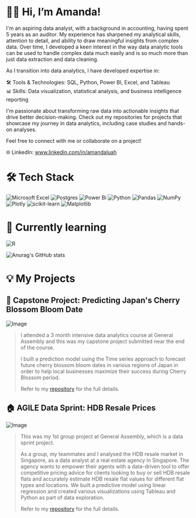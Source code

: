 # 🙋‍♀ Hi, I’m Amanda!
I'm an aspiring data analyst, with a background in accounting, having spent 5 years as an auditor. My experience has sharpened my analytical skills, attention to detail, and ability to draw meaningful insights from complex data. Over time, I developed a keen interest in the way data analytic tools can be used to handle complex data much easily and is so much more than just data extraction and data cleaning.

As I transition into data analytics, I have developed expertise in:

🛠️ Tools & Technologies: SQL, Python, Power BI, Excel, and Tableau <br/>
📊 Skills: Data visualization, statistical analysis, and business intelligence reporting <br/>

I'm passionate about transforming raw data into actionable insights that drive better decision-making. Check out my repositories for projects that showcase my journey in data analytics, including case studies and hands-on analyses.

Feel free to connect with me or collaborate on a project!

🌐 LinkedIn: www.linkedin.com/in/amandaluah

# 🛠️ Tech Stack
![Microsoft Excel](https://img.shields.io/badge/Microsoft_Excel-217346?style=for-the-badge&logo=microsoft-excel&logoColor=white)
![Postgres](https://img.shields.io/badge/postgres-%23316192.svg?style=for-the-badge&logo=postgresql&logoColor=white)
![Power Bi](https://img.shields.io/badge/power_bi-F2C811?style=for-the-badge&logo=powerbi&logoColor=black)
![Python](https://img.shields.io/badge/python-3670A0?style=for-the-badge&logo=python&logoColor=ffdd54)
![Pandas](https://img.shields.io/badge/pandas-%23150458.svg?style=for-the-badge&logo=pandas&logoColor=white)
![NumPy](https://img.shields.io/badge/numpy-%23013243.svg?style=for-the-badge&logo=numpy&logoColor=white)
![Plotly](https://img.shields.io/badge/Plotly-%233F4F75.svg?style=for-the-badge&logo=plotly&logoColor=white)
![scikit-learn](https://img.shields.io/badge/scikit--learn-%23F7931E.svg?style=for-the-badge&logo=scikit-learn&logoColor=white)
![Matplotlib](https://img.shields.io/badge/Matplotlib-%23ffffff.svg?style=for-the-badge&logo=Matplotlib&logoColor=black)

# 💭 Currently learning
![R](https://img.shields.io/badge/r-%23276DC3.svg?style=for-the-badge&logo=r&logoColor=white)

![Anurag's GitHub stats](https://github-readme-stats.vercel.app/api?username=amandaluah&show_icons=true&theme=radical)

# 💡 My Projects

## 🌸 Capstone Project: Predicting Japan's Cherry Blossom Bloom Date
![Image](https://github.com/user-attachments/assets/18e42946-89ea-45dd-ad46-e97278632fb1)
> I attended a 3 month intensive data analytics course at General Assembly and this was my capstone project submitted near the end of the course.
> 
> I built a prediction model using the Time series approach to forecast future cherry blossom bloom dates in various regions of Japan in order to help local businesses maximize their success during Cherry Blossom period.
> 
> Refer to my [repository](https://github.com/amandaluah/cherry-blossoms) for the full details.

## 🏠  AGILE Data Sprint: HDB Resale Prices
![Image](https://github.com/user-attachments/assets/ff2e3577-7430-4311-985d-3fd965e132a6)
> This was my 1st group project at General Assembly, which is a data sprint project.
> 
> As a group, my teammates and I analysed the HDB resale market in Singapore, as a data analyst at a real estate agency in Singapore. The agency wants to empower their agents with a data-driven tool to offer competitive
> pricing advice for clients looking to buy or sell HDB resale flats and accurately estimate HDB resale flat values for different flat types and locations. We built a predictive model using linear regression and created various visualizations
> using Tableau and Python as part of data exploration.
>
> Refer to my [repository](https://github.com/amandaluah/HDB-resale-prices) for the full details.




<!---
amandaluah/amandaluah is a ✨ special ✨ repository because its `README.md` (this file) appears on your GitHub profile.
You can click the Preview link to take a look at your changes.
--->
